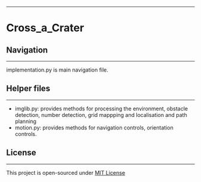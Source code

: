 ***
# Cross_a_Crater

## Navigation
***
implementation.py is main navigation file.

## Helper files
***
* imglib.py: provides methods for processing the environment, obstacle detection, number detection, grid mappping and localisation and path planning
* motion.py: provides methods for navigation controls, orientation controls.

## License
***
This project is open-sourced under [MIT License](http://opensource.org/licenses/MIT)
